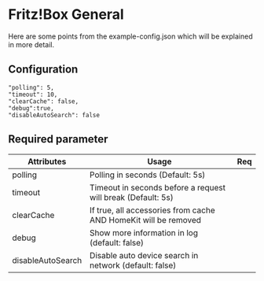 # Fritz!Box General

Here are some points from the example-config.json which will be explained in more detail.




## Configuration

```
"polling": 5,
"timeout": 10,
"clearCache": false,
"debug":true,
"disableAutoSearch": false
```



## Required parameter

| Attributes | Usage                                                        | Req  |
| ---------- | ------------------------------------------------------------ | :--: |
| polling   | Polling in seconds (Default: 5s) |      |
| timeout   | Timeout in seconds before a request will break (Default: 5s) |      |
| clearCache   | If true, all accessories from cache AND HomeKit will be removed |      |
| debug   | Show more information in log (default: false) |      |
| disableAutoSearch   | Disable auto device search in network (default: false) |      |

